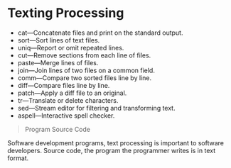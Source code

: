 # Texting Processing

- cat—Concatenate files and print on the standard output.
- sort—Sort lines of text files.
- uniq—Report or omit repeated lines.
- cut—Remove sections from each line of files.
- paste—Merge lines of files.
- join—Join lines of two files on a common field.
- comm—Compare two sorted files line by line.
- diff—Compare files line by line.
- patch—Apply a diff file to an original.
- tr—Translate or delete characters.
- sed—Stream editor for filtering and transforming text.
- aspell—Interactive spell checker.

> Program Source Code

Software development programs, text processing is important to software developers.
Source code, the program the programmer writes is in text format.
